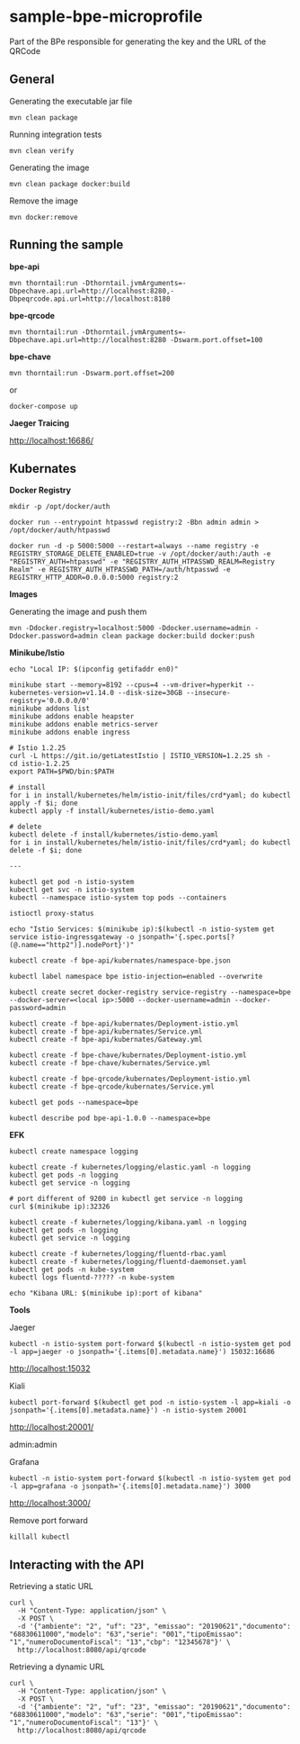# sample-bpe-microprofile
Part of the BPe responsible for generating the key and the URL of the QRCode


## General

Generating the executable jar file

`mvn clean package`

Running integration tests

`mvn clean verify`

Generating the image

`mvn clean package docker:build`

Remove the image

`mvn docker:remove`


## Running the sample

**bpe-api**

`mvn thorntail:run -Dthorntail.jvmArguments=-Dbpechave.api.url=http://localhost:8280,-Dbpeqrcode.api.url=http://localhost:8180`

**bpe-qrcode**

`mvn thorntail:run -Dthorntail.jvmArguments=-Dbpechave.api.url=http://localhost:8280 -Dswarm.port.offset=100`

**bpe-chave**

`mvn thorntail:run -Dswarm.port.offset=200`

or

`docker-compose up`


**Jaeger Traicing**

[http://localhost:16686/](http://localhost:16686/)


## Kubernates

**Docker Registry**

`mkdir -p /opt/docker/auth`

`docker run --entrypoint htpasswd registry:2 -Bbn admin admin > /opt/docker/auth/htpasswd`

`docker run -d -p 5000:5000 --restart=always --name registry -e REGISTRY_STORAGE_DELETE_ENABLED=true -v /opt/docker/auth:/auth -e "REGISTRY_AUTH=htpasswd" -e "REGISTRY_AUTH_HTPASSWD_REALM=Registry Realm" -e REGISTRY_AUTH_HTPASSWD_PATH=/auth/htpasswd -e REGISTRY_HTTP_ADDR=0.0.0.0:5000 registry:2`

**Images**

Generating the image and push them

`mvn -Ddocker.registry=localhost:5000 -Ddocker.username=admin -Ddocker.password=admin clean package docker:build docker:push`


**Minikube/Istio**

```
echo "Local IP: $(ipconfig getifaddr en0)"

minikube start --memory=8192 --cpus=4 --vm-driver=hyperkit --kubernetes-version=v1.14.0 --disk-size=30GB --insecure-registry='0.0.0.0/0'
minikube addons list
minikube addons enable heapster
minikube addons enable metrics-server
minikube addons enable ingress
```

```
# Istio 1.2.25
curl -L https://git.io/getLatestIstio | ISTIO_VERSION=1.2.25 sh -
cd istio-1.2.25
export PATH=$PWD/bin:$PATH

# install
for i in install/kubernetes/helm/istio-init/files/crd*yaml; do kubectl apply -f $i; done
kubectl apply -f install/kubernetes/istio-demo.yaml

# delete
kubectl delete -f install/kubernetes/istio-demo.yaml
for i in install/kubernetes/helm/istio-init/files/crd*yaml; do kubectl delete -f $i; done

---

kubectl get pod -n istio-system
kubectl get svc -n istio-system
kubectl --namespace istio-system top pods --containers

istioctl proxy-status

echo "Istio Services: $(minikube ip):$(kubectl -n istio-system get service istio-ingressgateway -o jsonpath='{.spec.ports[?(@.name=="http2")].nodePort}')"
```

`kubectl create -f bpe-api/kubernates/namespace-bpe.json`

`kubectl label namespace bpe istio-injection=enabled --overwrite`

`kubectl create secret docker-registry service-registry --namespace=bpe --docker-server=<local ip>:5000 --docker-username=admin --docker-password=admin`

```
kubectl create -f bpe-api/kubernates/Deployment-istio.yml
kubectl create -f bpe-api/kubernates/Service.yml
kubectl create -f bpe-api/kubernates/Gateway.yml

kubectl create -f bpe-chave/kubernates/Deployment-istio.yml
kubectl create -f bpe-chave/kubernates/Service.yml

kubectl create -f bpe-qrcode/kubernates/Deployment-istio.yml
kubectl create -f bpe-qrcode/kubernates/Service.yml
```

`kubectl get pods --namespace=bpe`

`kubectl describe pod bpe-api-1.0.0 --namespace=bpe`


**EFK**

```
kubectl create namespace logging

kubectl create -f kubernetes/logging/elastic.yaml -n logging
kubectl get pods -n logging
kubectl get service -n logging

# port different of 9200 in kubectl get service -n logging
curl $(minikube ip):32326

kubectl create -f kubernetes/logging/kibana.yaml -n logging
kubectl get pods -n logging
kubectl get service -n logging

kubectl create -f kubernetes/logging/fluentd-rbac.yaml
kubectl create -f kubernetes/logging/fluentd-daemonset.yaml
kubectl get pods -n kube-system
kubectl logs fluentd-????? -n kube-system

echo "Kibana URL: $(minikube ip):port of kibana"
```

**Tools**

Jaeger

`kubectl -n istio-system port-forward $(kubectl -n istio-system get pod -l app=jaeger -o jsonpath='{.items[0].metadata.name}') 15032:16686`

[http://localhost:15032](http://localhost:15032) 


Kiali

`kubectl port-forward $(kubectl get pod -n istio-system -l app=kiali -o jsonpath='{.items[0].metadata.name}') -n istio-system 20001`

[http://localhost:20001/](http://localhost:20001/) 

admin:admin


Grafana

`kubectl -n istio-system port-forward $(kubectl -n istio-system get pod -l app=grafana -o jsonpath='{.items[0].metadata.name}') 3000`

[http://localhost:3000/](http://localhost:3000/) 


Remove port forward

`killall kubectl` 


## Interacting with the API

Retrieving a static URL

```
curl \
  -H "Content-Type: application/json" \
  -X POST \
  -d '{"ambiente": "2", "uf": "23", "emissao": "20190621","documento": "68830611000","modelo": "63","serie": "001","tipoEmissao": "1","numeroDocumentoFiscal": "13","cbp": "12345678"}' \
  http://localhost:8080/api/qrcode
```

Retrieving a dynamic URL

```
curl \
  -H "Content-Type: application/json" \
  -X POST \
  -d '{"ambiente": "2", "uf": "23", "emissao": "20190621","documento": "68830611000","modelo": "63","serie": "001","tipoEmissao": "1","numeroDocumentoFiscal": "13"}' \
  http://localhost:8080/api/qrcode
```
